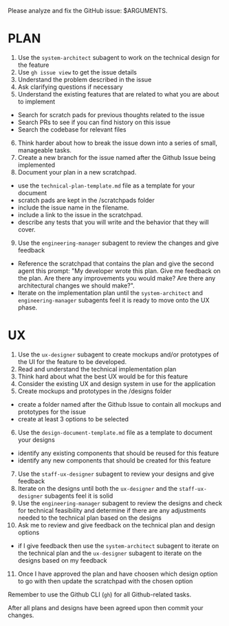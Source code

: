 Please analyze and fix the GitHub issue: $ARGUMENTS.

# PLAN
1. Use the `system-architect` subagent to work on the technical design for the feature
2. Use `gh issue view` to get the issue details
3. Understand the problem described in the issue
4. Ask clarifying questions if necessary
5. Understand the existing features that are related to what you are about to implement
  - Search for scratch pads for previous thoughts related to the issue
  - Search PRs to see if you can find history on this issue
  - Search the codebase for relevant files
6. Think harder about how to break the issue down into a series of small, manageable tasks.
7. Create a new branch for the issue named after the Github Issue being implemented
8. Document your plan in a new scratchpad.
  - use the `technical-plan-template.md` file as a template for your document
  - scratch pads are kept in the /scratchpads folder
  - include the issue name in the filename.
  - include a link to the issue in the scratchpad.
  - describe any tests that you will write and the behavior that they will cover.
9. Use the `engineering-manager` subagent to review the changes and give feedback
  - Reference the scratchpad that contains the plan and give the second agent this prompt: "My developer wrote this plan. Give me feedback on the plan. Are there any improvements you would make? Are there any architectural changes we should make?".
  - Iterate on the implementation plan until the `system-architect` and `engineering-manager` subagents feel it is ready to move onto the UX phase.

# UX
1. Use the `ux-designer` subagent to create mockups and/or prototypes of the UI for the feature to be developed.
2. Read and understand the technical implementation plan
3. Think hard about what the best UX would be for this feature
4. Consider the existing UX and design system in use for the application
5. Create mockups and prototypes in the /designs folder
  - create a folder named after the Github Issue to contain all mockups and prototypes for the issue
  - create at least 3 options to be selected
6. Use the `design-document-template.md` file as a template to document your designs
  - identify any existing components that should be reused for this feature
  - identify any new components that should be created for this feature
7. Use the `staff-ux-designer` subagent to review your designs and give feedback
8. Iterate on the designs until both the `ux-designer` and the `staff-ux-designer` subagents feel it is solid
9. Use the `engineering-manager` subagent to review the designs and check for technical feasibility and determine if there are any adjustments needed to the technical plan based on the designs
10. Ask me to review and give feedback on the technical plan and design options
  - if I give feedback then use the `system-architect` subagent to iterate on the technical plan and the `ux-designer` subagent to iterate on the designs based on my feedback
11. Once I have approved the plan and have choosen which design option to go with then update the scratchpad with the chosen option

Remember to use the Github CLI (`gh`) for all Github-related tasks.

After all plans and designs have been agreed upon then commit your changes.